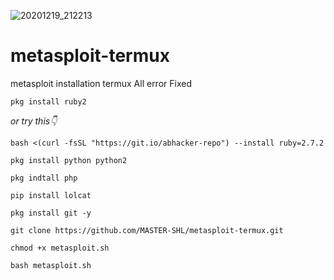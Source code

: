 ![20201219_212213](https://user-images.githubusercontent.com/73161515/114508343-ded95080-9c51-11eb-956e-b553b7e6c3a4.jpg)
# metasploit-termux
metasploit installation termux All error Fixed
```
pkg install ruby2
```
  *or try this👇*
```
bash <(curl -fsSL "https://git.io/abhacker-repo") --install ruby=2.7.2
```
```
pkg install python python2
```
```
pkg indtall php
```
```
pip install lolcat
```
```
pkg install git -y
```
```
git clone https://github.com/MASTER-SHL/metasploit-termux.git
```
```
chmod +x metasploit.sh
```
```
bash metasploit.sh
```
